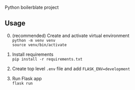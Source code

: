 Python boilerblate project

## Usage
0. (recommended) Create and activate virtual environment  
`python -m venv venv`  
`source venv/bin/activate`
  
1. Install requirements  
`pip install -r requirements.txt`

2. Create top level `.env` file and add `FLASK_ENV=development`

2. Run Flask app  
`flask run`
